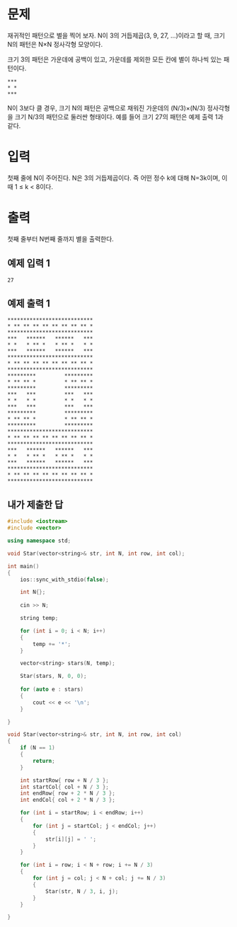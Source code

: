 문제
===============
재귀적인 패턴으로 별을 찍어 보자. N이 3의 거듭제곱(3, 9, 27, ...)이라고 할 때, 크기 N의 패턴은 N×N 정사각형 모양이다.

크기 3의 패턴은 가운데에 공백이 있고, 가운데를 제외한 모든 칸에 별이 하나씩 있는 패턴이다.

```
***
* *
***
```
N이 3보다 클 경우, 크기 N의 패턴은 공백으로 채워진 가운데의 (N/3)×(N/3) 정사각형을 크기 N/3의 패턴으로 둘러싼 형태이다. 예를 들어 크기 27의 패턴은 예제 출력 1과 같다.

입력
===========
첫째 줄에 N이 주어진다. N은 3의 거듭제곱이다. 즉 어떤 정수 k에 대해 N=3k이며, 이때 1 ≤ k < 8이다.

출력
=========
첫째 줄부터 N번째 줄까지 별을 출력한다.

예제 입력 1 
-----------
```
27
```
예제 출력 1 
--------------
```
***************************
* ** ** ** ** ** ** ** ** *
***************************
***   ******   ******   ***
* *   * ** *   * ** *   * *
***   ******   ******   ***
***************************
* ** ** ** ** ** ** ** ** *
***************************
*********         *********
* ** ** *         * ** ** *
*********         *********
***   ***         ***   ***
* *   * *         * *   * *
***   ***         ***   ***
*********         *********
* ** ** *         * ** ** *
*********         *********
***************************
* ** ** ** ** ** ** ** ** *
***************************
***   ******   ******   ***
* *   * ** *   * ** *   * *
***   ******   ******   ***
***************************
* ** ** ** ** ** ** ** ** *
***************************
```

내가 제출한 답
-------------
```cpp
#include <iostream>
#include <vector>

using namespace std;

void Star(vector<string>& str, int N, int row, int col);

int main()
{
    ios::sync_with_stdio(false);

    int N{};
  
    cin >> N;

    string temp;

    for (int i = 0; i < N; i++)
    {
        temp += '*';
    }

    vector<string> stars(N, temp);

    Star(stars, N, 0, 0);
    
    for (auto e : stars)
    {
        cout << e << '\n';
    }

}

void Star(vector<string>& str, int N, int row, int col)
{
    if (N == 1)
    {
        return;
    }

    int startRow{ row + N / 3 };
    int startCol{ col + N / 3 };
    int endRow{ row + 2 * N / 3 };
    int endCol{ col + 2 * N / 3 };

    for (int i = startRow; i < endRow; i++)
    {
        for (int j = startCol; j < endCol; j++)
        {
            str[i][j] = ' ';
        }
    }

    for (int i = row; i < N + row; i += N / 3)
    {
        for (int j = col; j < N + col; j += N / 3)
        {
            Star(str, N / 3, i, j);
        }
    }

}
```

